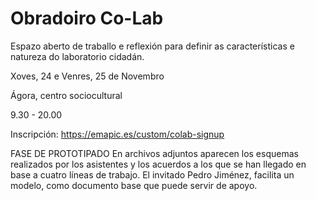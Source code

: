 # Obradoiro Co-Lab
Espazo aberto de traballo e reflexión para definir as características e natureza do laboratorio cidadán.

Xoves, 24 e Venres, 25 de Novembro

Ágora, centro sociocultural

9.30 - 20.00

Inscripción: https://emapic.es/custom/colab-signup

FASE DE PROTOTIPADO
En archivos adjuntos aparecen los esquemas realizados por los asistentes y los acuerdos a los que se han llegado en base a cuatro líneas de trabajo. El invitado Pedro Jiménez, facilita un modelo, como documento base que puede servir de apoyo.